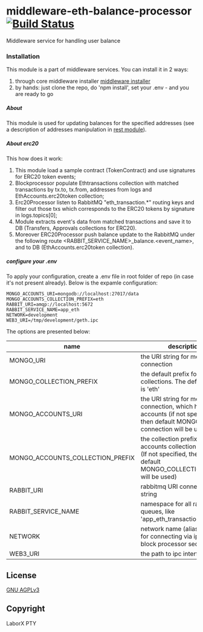 # middleware-eth-balance-processor [![Build Status](https://travis-ci.org/ChronoBank/middleware-eth-balance-processor.svg?branch=master)](https://travis-ci.org/ChronoBank/middleware-eth-balance-processor)

Middleware service for handling user balance

### Installation

This module is a part of middleware services. You can install it in 2 ways:

1) through core middleware installer  [middleware installer](https://github.com/ChronoBank/middleware)
2) by hands: just clone the repo, do 'npm install', set your .env - and you are ready to go

##### About
This module is used for updating balances for the specified addresses (see a description of addresses manipulation in [rest module](https://github.com/ChronoBank/middleware-eth-rest)).


##### About erc20

This how does it work:
1) This module load a sample contract (TokenContract) and use signatures for ERC20 token events;
2) Blockprocessor populate Ethtransactions collection with matched transactions by tx.to, tx.from, addresses from logs and EthAccounts.erc20token collection;
3) Erc20Processor listen to RabbitMQ "eth_transaction.\*" routing keys and filter out those txs which corresponds to the ERC20 tokens by signature in logs.topics[0];
4) Module extracts event's data from matched transactions and save it to DB (Transfers, Approvals collections for ERC20).
5) Moreover ERC20Processor push balance update to the RabbitMQ under the following route  <RABBIT_SERVICE_NAME>_balance.<event_name>,  and to DB (EthAccounts.erc20token collection).

##### сonfigure your .env

To apply your configuration, create a .env file in root folder of repo (in case it's not present already).
Below is the expamle configuration:

```
MONGO_ACCOUNTS_URI=mongodb://localhost:27017/data
MONGO_ACCOUNTS_COLLECTION_PREFIX=eth
RABBIT_URI=amqp://localhost:5672
RABBIT_SERVICE_NAME=app_eth
NETWORK=development
WEB3_URI=/tmp/development/geth.ipc
```

The options are presented below:

| name | description|
| ------ | ------ |
| MONGO_URI   | the URI string for mongo connection
| MONGO_COLLECTION_PREFIX   | the default prefix for all mongo collections. The default value is 'eth'
| MONGO_ACCOUNTS_URI   | the URI string for mongo connection, which holds users accounts (if not specified, then default MONGO_URI connection will be used)
| MONGO_ACCOUNTS_COLLECTION_PREFIX   | the collection prefix for accounts collection in mongo (If not specified, then the default MONGO_COLLECTION_PREFIX will be used)
| RABBIT_URI   | rabbitmq URI connection string
| RABBIT_SERVICE_NAME   | namespace for all rabbitmq queues, like 'app_eth_transaction'
| NETWORK   | network name (alias)- is used for connecting via ipc (see block processor section)
| WEB3_URI   | the path to ipc interface

License
----
 [GNU AGPLv3](LICENSE)

Copyright
----
LaborX PTY
